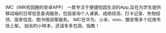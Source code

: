 iMC（iMK校园圈的安卓APP）
一款专注于便捷校园生活的App,旨在为学生提供移动端的日常信息查询服务，包括查询个人课表、成绩综测、打卡记录、失物招领、宿舍信息、图书借阅等服务。
iMC在华为、小米、vivo、酷安等多个应用市场上架。
拙劣的小样本，还请多多包涵、指教！
